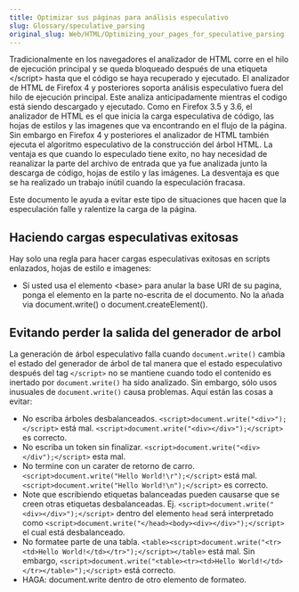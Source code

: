 ```yaml
---
title: Optimizar sus páginas para análisis especulativo
slug: Glossary/speculative_parsing
original_slug: Web/HTML/Optimizing_your_pages_for_speculative_parsing
---
```


Tradicionalmente en los navegadores el analizador de HTML corre en el hilo de ejecución principal y se queda bloqueado después de una etiqueta \</script> hasta que el código se haya recuperado y ejecutado. El analizador de HTML de Firefox 4 y posteriores soporta análisis especulativo fuera del hilo de ejecución principal. Este analiza anticipadamente mientras el codigo está siendo descargado y ejecutado. Como en Firefox 3.5 y 3.6, el analizador de HTML es el que inicia la carga especulativa de código, las hojas de estilos y las imagenes que va encontrando en el flujo de la página. Sin embargo en Firefox 4 y posteriores el analizador de HTML también ejecuta el algoritmo especulativo de la construcción del árbol HTML. La ventaja es que cuando lo especulado tiene exito, no hay necesidad de reanalizar la parte del archivo de entrada que ya fue analizada junto la descarga de código, hojas de estilo y las imágenes. La desventaja es que se ha realizado un trabajo inútil cuando la especulación fracasa.

Este documento le ayuda a evitar este tipo de situaciones que hacen que la especulación falle y ralentize la carga de la página.

## Haciendo cargas especulativas exitosas

Hay solo una regla para hacer cargas especulativas exitosas en scripts enlazados, hojas de estilo e imagenes:

- Si usted usa el elemento \<base> para anular la base URI de su pagina, ponga el elemento en la parte no-escrita de el documento. No la añada via document.write() o document.createElement().

## Evitando perder la salida del generador de arbol

La generación de árbol especulativo falla cuando `document.write()` cambia el estado del generador de árbol de tal manera que el estado especulativo después del tag `</script>` no se mantiene cuando todo el contenido es inertado por `document.write()` ha sido analizado. Sin embargo, sólo usos inusuales de `document.write()` causa problemas. Aquí están las cosas a evitar:

- No escriba árboles desbalanceados. `<script>document.write("<div>");</script>` está mal. `<script>document.write("<div></div>");</script>` es correcto.
- No escriba un token sin finalizar. `<script>document.write("<div></div");</script>` esta mal.
- No termine con un carater de retorno de carro. `<script>document.write("Hello World!\r");</script>` está mal. `<script>document.write("Hello World!\n");</script>` es correcto.
- Note que escribiendo etiquetas balanceadas pueden causarse que se creen otras etiquetas desbalanceadas. Ej. `<script>document.write("<div></div>");</script>` dentro del elemento `head` será interpretado como `<script>document.write("</head><body><div></div>");</script>` el cual está desbalanceado.
- No formatee parte de una tabla. `<table><script>document.write("<tr><td>Hello World!</td></tr>");</script></table>` está mal. Sin embargo, `<script>document.write("<table><tr><td>Hello World!</td></tr></table>");</script>` está correcto.
- HAGA: document.write dentro de otro elemento de formateo.
